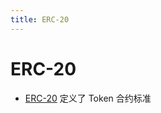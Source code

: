 ```yaml
---
title: ERC-20
---
```


# ERC-20

- [ERC-20](https://en.wikipedia.org/wiki/Ethereum#ERC-20_tokens)
  定义了 Token 合约标准
